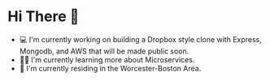# Hi There 👋

- 💻 I'm currently working on building a Dropbox style clone with Express, Mongodb, and AWS that will be made public soon.
- 👨‍🔬 I'm currently learning more about Microservices.
- 🧳 I'm currently residing in the Worcester-Boston Area.
